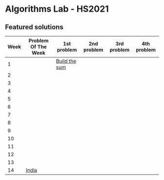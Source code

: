 # Algorithms Lab - HS2021


## Featured solutions

| Week  | Problem Of The Week | 1st problem | 2nd problem | 3rd problem | 4th problem |
|-------|---------------------|-------------|-------------|-------------|-------------|
| 1     |                     |[Build the sum]()|             |             |             |
| 2     |                     |             |             |             |             |
| 3     |                     |             |             |             |             |
| 4     |                     |             |             |             |             |
| 5 | | | | | |
| 6 | | | | | |
| 7 | | | | | |
| 8 | | | | | |
| 9 | | | | | |
| 10 | | | | | |
| 11 | | | | | |
| 12 | | | | | |
| 13 | | | | | |
| 14 | [India](./problems/india/)| | | | |
